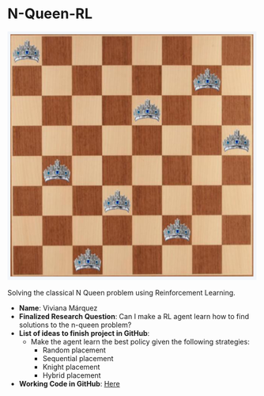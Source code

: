 # N-Queen-RL

<img src="queens.png">

Solving the classical N Queen problem using Reinforcement Learning.

- **Name**: Viviana Márquez
- **Finalized Research Question**: Can I make a RL agent learn how to find solutions to the n-queen problem?
- **List of ideas to finish project in GitHub**: 
    - Make the agent learn the best policy given the following strategies: 
        - Random placement
        - Sequential placement
        - Knight placement
        - Hybrid placement
- **Working Code in GitHub**: [Here](https://nbviewer.jupyter.org/github/vivianamarquez/N-Queen-RL/blob/master/Queens%202019.ipynb)
